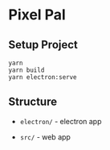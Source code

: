 # Pixel Pal

## Setup Project

```
yarn
yarn build
yarn electron:serve
```

## Structure

-   `electron/` - electron app

-   `src/` - web app
